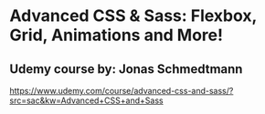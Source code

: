# Advanced CSS & Sass: Flexbox, Grid, Animations and More!
## Udemy course by: Jonas Schmedtmann
https://www.udemy.com/course/advanced-css-and-sass/?src=sac&kw=Advanced+CSS+and+Sass